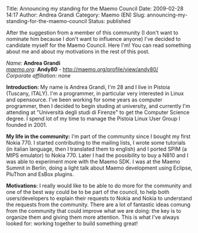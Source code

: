 Title: Announcing my standing for the Maemo Council
Date: 2009-02-28 14:17
Author: Andrea Grandi
Category: Maemo (EN)
Slug: announcing-my-standing-for-the-maemo-council
Status: published

After the suggestion from a member of this community (I don't want to
nominate him because I don't want to influence anyone) I've decided to
candidate myself for the Maemo Council. Here I'm! You can read something
about me and about my motivations in the rest of this post.

*Name:* **Andrea Grandi**  
*[maemo.org](http://maemo.org/):* **Andy80** -
<http://maemo.org/profile/view/andy80/>  
*Corporate affiliation:* none

**Introduction:** My name is Andrea Grandi, I'm 28 and I live in Pistoia
(Tuscany, ITALY). I'm a programmer, in particular very interested in
Linux and opensource. I've been working for some years as computer
programmer, then I decided to begin studing at university, and currently
I'm attending at "Università degli studi di Firenze" to get the Computer
Science degree. I spend lot of my time to manage the Pistoia Linux User
Group I founded in 2001.

**My life in the community:** I'm part of the community since I bought
my first Nokia 770. I started contributing to the mailing lists, I wrote
some tutorials (in italian language, then I translated them to english)
and I ported SPIM (a MIPS emulator) to Nokia 770. Later I had the
possibility to buy a N810 and I was able to experiment more with the
Maemo SDK. I was at the Maemo Summit in Berlin, doing a light talk about
Maemo development using Eclipse, PluThon and EsBox plugins.

**Motivations:** I really would like to be able to do more for the
community and one of the best way could be to be part of the council, to
help both users/developers to explain their requests to Nokia and Nokia
to understand the requests from the community. There are a lot of
fantastic ideas comung from the community that could improve what we are
doing: the key is to organize them and giving them more attention. This
is what I've always looked for: working together to build something
great!
